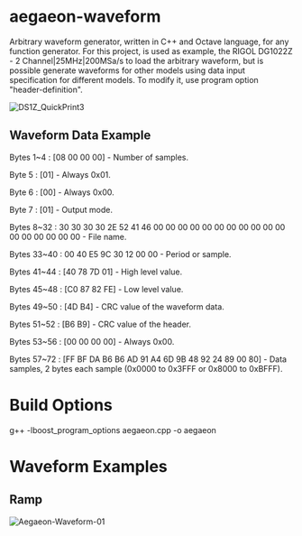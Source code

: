 # aegaeon-waveform
Arbitrary waveform generator, written in C++ and Octave language, for any function generator. For this project, is used as example, the RIGOL DG1022Z - 2 Channel|25MHz|200MSa/s to load the arbitrary waveform, but is possible generate waveforms for other models using data input specification for different models. To modify it, use program option "header-definition".

![DS1Z_QuickPrint3](https://user-images.githubusercontent.com/27175864/66274452-d347e500-e876-11e9-853e-cc0ea43a5dcd.png)

## Waveform Data Example

Bytes 1~4 : [08 00 00 00] - Number of samples.

Byte 5 : [01] - Always 0x01.

Byte 6 : [00] - Always 0x00.

Byte 7 : [01] - Output mode.

Bytes 8~32 : 30 30 30 30 2E 52 41 46 00 00 00 00 00 00 00 00 00 00 00 00 00 00 00 00 00 - File name.

Bytes 33~40 : 00 40 E5 9C 30 12 00 00 - Period or sample.

Bytes 41~44 : [40 78 7D 01] - High level value.

Bytes 45~48 : [C0 87 82 FE] - Low level value.

Bytes 49~50 : [4D B4] - CRC value of the waveform data.

Bytes 51~52 : [B6 B9] - CRC value of the header.

Bytes 53~56 : [00 00 00 00] - Always 0x00.

Bytes 57~72 : [FF BF DA B6 B6 AD 91 A4 6D 9B 48 92 24 89 00 80] - Data samples, 2 bytes each sample (0x0000 to 0x3FFF or 0x8000 to 0xBFFF).

# Build Options

g++ -lboost_program_options aegaeon.cpp -o aegaeon

# Waveform Examples

## Ramp
![Aegaeon-Waveform-01](https://user-images.githubusercontent.com/27175864/66438563-f57f6580-ea24-11e9-92d7-fe995c7062fa.png)
